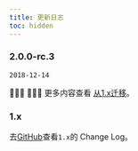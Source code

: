 ```yaml
---
title: 更新日志
toc: hidden
---
```


### 2.0.0-rc.3

`2018-12-14`      

🎉🎉🎉 👏👏👏 更多内容查看 <a href="#/zh-CN/docs/migration">从1.x迁移</a>。

### 1.x 

去[GitHub](https://github.com/didi/mand-mobile/blob/master/CHANGELOG.md)查看`1.x`的 Change Log。